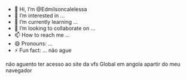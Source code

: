 - 👋 Hi, I’m @Edmilsoncalelessa
- 👀 I’m interested in ...
- 🌱 I’m currently learning ...
- 💞️ I’m looking to collaborate on ...
- 📫 How to reach me ...
- 😄 Pronouns: ...
- ⚡ Fun fact: ...
não ague
<!---
Edmilsoncalelessa/Edmilsoncalelessa is a ✨ special ✨ repository because its `README.md` (this file) appears on your GitHub profile.
You can click the Preview link to take a look at your changes.
--->
não aguento ter acesso ao site da vfs Global em angola apartir do meu navegador
